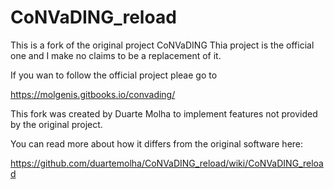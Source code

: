 # CoNVaDING_reload

This is a fork of the original project CoNVaDING
Thia project is the official one and I make no claims to be a replacement of it.

If you wan to follow the official project pleae go to 

https://molgenis.gitbooks.io/convading/

This fork was created by Duarte Molha to implement features not provided by the original project.

You can read more about how it differs from the original software here:

https://github.com/duartemolha/CoNVaDING_reload/wiki/CoNVaDING_reload



